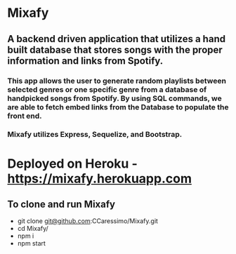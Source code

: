 # Mixafy

## A backend driven application that utilizes a hand built database that stores songs with the proper information and links from Spotify. 

### This app allows the user to generate random playlists between selected genres or one specific genre from a database of handpicked songs from Spotify. By using SQL commands, we are able to fetch embed links from the Database to populate the front end.

### Mixafy utilizes Express, Sequelize, and Bootstrap.

# Deployed on Heroku - https://mixafy.herokuapp.com

## To clone and run Mixafy 

* git clone git@github.com:CCaressimo/Mixafy.git
* cd Mixafy/
* npm i
* npm start
